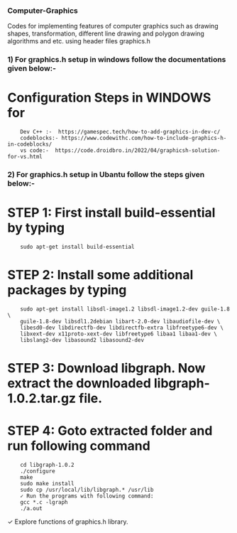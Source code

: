 ###  Computer-Graphics
Codes for implementing features of computer graphics such as drawing shapes, transformation, different line drawing and polygon drawing algorithms and etc. using header files graphics.h 

### 1) For graphics.h setup in windows follow the documentations given below:- 

# Configuration Steps in WINDOWS for 
        Dev C++ :-  https://gamespec.tech/how-to-add-graphics-in-dev-c/
        codeblocks:- https://www.codewithc.com/how-to-include-graphics-h-in-codeblocks/
        vs code:-  https://code.droidbro.in/2022/04/graphicsh-solution-for-vs.html


### 2) For graphics.h setup in Ubantu follow the steps given below:- 

# STEP 1: First install build-essential by typing
        sudo apt-get install build-essential
        
# STEP 2: Install some additional packages by typing
        sudo apt-get install libsdl-image1.2 libsdl-image1.2-dev guile-1.8 \
        guile-1.8-dev libsdl1.2debian libart-2.0-dev libaudiofile-dev \
        libesd0-dev libdirectfb-dev libdirectfb-extra libfreetype6-dev \
        libxext-dev x11proto-xext-dev libfreetype6 libaa1 libaa1-dev \
        libslang2-dev libasound2 libasound2-dev
      
# STEP 3: Download libgraph. Now extract the downloaded libgraph-1.0.2.tar.gz file.

# STEP 4: Goto extracted folder and run following command
        cd libgraph-1.0.2
        ./configure
        make
        sudo make install
        sudo cp /usr/local/lib/libgraph.* /usr/lib
        ✓ Run the programs with following command:
        gcc *.c -lgraph
        ./a.out

✓ Explore functions of graphics.h library.
